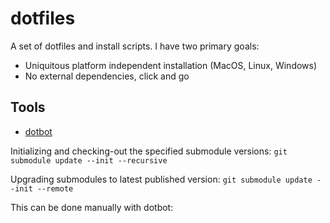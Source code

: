 # dotfiles

A set of dotfiles and install scripts. I have two primary goals: 
- Uniquitous platform independent installation (MacOS, Linux, Windows)
- No external dependencies, click and go

## Tools
- [dotbot](https://github.com/anishathalye/dotbot)

Initializing and checking-out the specified submodule versions: 
`git submodule update --init --recursive`

Upgrading submodules to latest published version: 
`git submodule update --init --remote`

This can be done manually with dotbot: 

```
